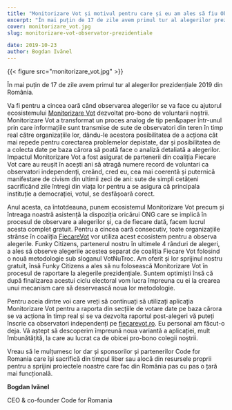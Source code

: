 ```yaml
---
title: "Monitorizare Vot și motivul pentru care și eu am ales să fiu Observator"
excerpt: "În mai puțin de 17 de zile avem primul tur al alegerilor prezidențiale 2019 din România."
cover: monitorizare_vot.jpg
slug: monitorizare-vot-observator-prezidentiale

date: 2019-10-23
author: Bogdan Ivănel
---
```


{{< figure src="monitorizare_vot.jpg" >}}

În mai puțin de 17 de zile avem primul tur al alegerilor prezidențiale 2019 din România. 

Va fi pentru a cincea oară când observarea alegerilor se va face cu ajutorul ecosistemului [Monitorizare Vot](https://code4.ro/ro/apps/monitorizare-vot/) dezvoltat pro-bono de voluntarii noștrii. Monitorizare Vot a transformat un proces analog de tip pen&paper într-unul prin care informațiile sunt transmise de sute de observatori din teren în timp real către organizațiile lor, dându-le acestora posibilitatea de a acționa cât mai repede pentru corectarea problemelor depistate, dar și posibilitatea de a colecta date pe baza cărora să poată face o analiză detaliată a alegerilor. Impactul Monitorizare Vot a fost asigurat de partenerii din coaliția Fiecare Vot care au reușit în acești ani să atragă numere record de voluntari ca observatori independenți, creând, cred eu, cea mai coerentă și puternică manifestare de civism din ultimii zeci de ani: sute de simpli cetățeni sacrificând zile întregi din viața lor pentru a se asigura că principala instituție a democrației, votul, se desfășoară corect. 

Anul acesta, ca întotdeauna, punem ecosistemul Monitorizare Vot precum și întreaga noastră asistență la dispoziția oricărui ONG care se implică în procesul de observare a alegerilor și, ca de fiecare dată, facem lucrul acesta complet gratuit. Pentru a cincea oară consecutiv, toate organizațiile strânse în coaliția [FiecareVot](https://fiecarevot.ro/) vor utiliza acest ecosistem pentru a observa alegerile. Funky Citizens, partenerul nostru în ultimele 4 rânduri de alegeri, a ales să observe alegerile acestea separat de coaliția Fiecare Vot folosind o nouă metodologie sub sloganul VotNuTroc. Am oferit și lor sprijinul nostru gratuit, însă Funky Citizens a ales să nu folosească Monitorizare Vot în procesul de raportare la alegerile prezidențiale. Suntem optimiști însă că după finalizarea acestui ciclu electoral vom lucra împreuna cu ei la crearea unui mecanism care să deservească noua lor metodologie. 

Pentru aceia dintre voi care vreți să continuați să utilizați aplicația Monitorizare Vot pentru a raporta din secțiile de votare date pe baza cărora se va acționa în timp real și se va dezvolta raportul post-alegeri vă puteți înscrie ca observatori independenți pe [fiecarevot.ro](http://observatori.fiecarevot.ro/sign-up). Eu personal am făcut-o deja. Vă aștept să descoperim împreună noua variantă a aplicației, mult îmbunătățită, la care au lucrat ca de obicei pro-bono colegii noștrii.

Vreau să le mulțumesc lor dar și sponsorilor și partenerilor Code for Romania care își sacrifică din timpul liber sau alocă din resursele proprii pentru a sprijini proiectele noastre care fac din România pas cu pas o țară mai funcțională.

**Bogdan Ivănel**

CEO & co-founder Code for Romania
